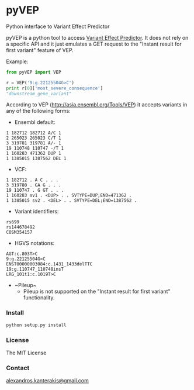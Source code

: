 # pyVEP
Python interface to Variant Effect Predictor

pyVEP is a python tool to access [Variant Effect Predictor](http://www.ensembl.org/info/docs/tools/vep/index.html). It does not rely on a specific API and it just emulates a GET request to the "Instant result for first variant" feature of VEP. 

Example:
```python
from pyVEP import VEP

r = VEP('9:g.22125504G>C')
print r[0]['most_severe_consequence']
"downstream_gene_variant"
```

According to VEP (http://asia.ensembl.org/Tools/VEP) it accepts variants in any of the following forms:
* Ensembl default:
```
1 182712 182712 A/C 1
2 265023 265023 C/T 1
3 319781 319781 A/- 1
19 110748 110747 -/T 1
1 160283 471362 DUP 1
1 1385015 1387562 DEL 1
```
* VCF:
```
1 182712 . A C . . .
3 319780 . GA G . . .
19 110747 . G GT . . .
1 160283 sv1 . <DUP> . . SVTYPE=DUP;END=471362 .
1 1385015 sv2 . <DEL> . . SVTYPE=DEL;END=1387562 .
```
* Variant identifiers:
```
rs699
rs144678492
COSM354157
```
* HGVS notations:
```
AGT:c.803T>C
9:g.22125504G>C
ENST00000003084:c.1431_1433delTTC
19:g.110747_110748insT
LRG_101t1:c.1019T>C
```
* ~Pileup~ 
    * Pileup is not supported on the "Instant result for first variant" functionality.

### Install 
```bash
python setup.py install 
```

### License
The MIT License 

### Contact
[alexandros.kanterakis@gmail.com](alexandros.kanterakis@gmail.com)


